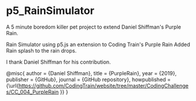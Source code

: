 # p5_RainSimulator

A 5 minute boredom killer pet project to extend Daniel Shiffman's Purple Rain.

Rain Simulator using p5.js an extension to Coding Train's Purple Rain
Added Rain splash to the rain drops.   

I thank Daniel Shiffman for his contribution.

@misc{
  author = {Daniel Shiffman},
  title = {PurpleRain},
  year = {2019},
  publisher = {GitHub},
  journal = {GitHub repository},
  howpublished = {\url{https://github.com/CodingTrain/website/tree/master/CodingChallenges/CC_004_PurpleRain
}}
}



